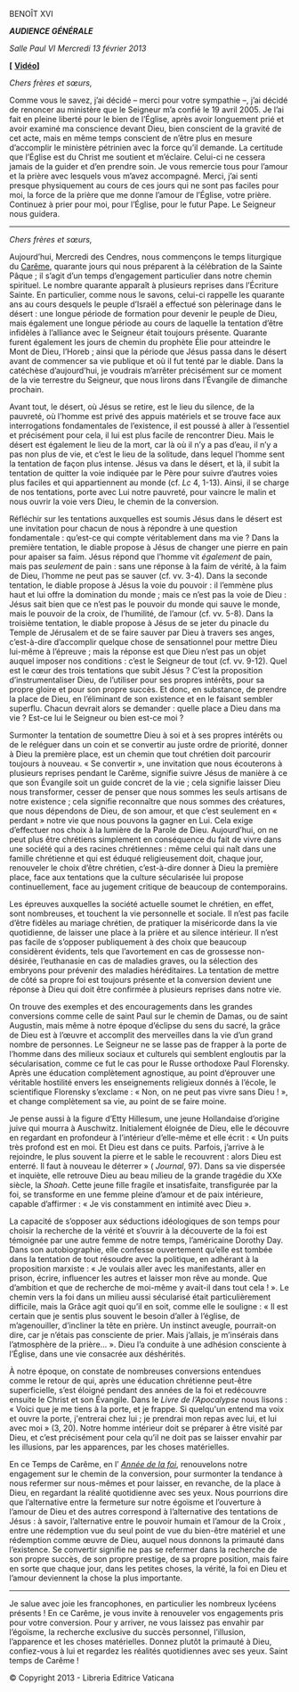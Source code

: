 BENOÎT XVI

***AUDIENCE GÉNÉRALE***

*Salle Paul VI* *Mercredi 13 février* *2013*

**[** **[Vidéo](http://player.rv.va/vaticanplayer.asp?language=it&tic=VA_6ZD38BN2)]**

*Chers frères et sœurs,*

Comme vous le savez, j’ai décidé – merci pour votre sympathie –, j’ai décidé de renoncer au ministère que le Seigneur m’a confié le 19 avril 2005. Je l’ai fait en pleine liberté pour le bien de l’Église, après avoir longuement prié et avoir examiné ma conscience devant Dieu, bien conscient de la gravité de cet acte, mais en même temps conscient de n’être plus en mesure d’accomplir le ministère pétrinien avec la force qu’il demande. La certitude que l’Église est du Christ me soutient et m’éclaire. Celui-ci ne cessera jamais de la guider et d’en prendre soin. Je vous remercie tous pour l’amour et la prière avec lesquels vous m’avez accompagné. Merci, j’ai senti presque physiquement au cours de ces jours qui ne sont pas faciles pour moi, la force de la prière que me donne l’amour de l’Église, votre prière. Continuez à prier pour moi, pour l’Église, pour le futur Pape. Le Seigneur nous guidera.

* * *

*Chers frères et sœurs,*

Aujourd’hui, Mercredi des Cendres, nous commençons le temps liturgique du [Carême](http://www.vatican.va/liturgical_year/lent/2013/index_fr.htm), quarante jours qui nous préparent à la célébration de  la Sainte Pâque ; il s’agit d’un temps d’engagement particulier dans notre chemin spirituel. Le nombre quarante apparaît à plusieurs reprises dans l’Écriture Sainte. En particulier, comme nous le savons, celui-ci rappelle les quarante ans au cours desquels le peuple d’Israël a effectué son pèlerinage dans le désert : une longue période de formation pour devenir le peuple de Dieu, mais également une longue période au cours de laquelle la tentation d’être infidèles à l’alliance avec le Seigneur était toujours présente. Quarante furent également les jours de chemin du prophète Élie pour atteindre le Mont de Dieu, l’Horeb ; ainsi que la période que Jésus passa dans le désert avant de commencer sa vie publique et où il fut tenté par le diable. Dans la catéchèse d’aujourd’hui, je voudrais m’arrêter précisément sur ce moment de la vie terrestre du Seigneur, que nous lirons dans l’Évangile de dimanche prochain.

Avant tout, le désert, où Jésus se retire, est le lieu du silence, de la pauvreté, où l’homme est privé des appuis matériels et se trouve face aux interrogations fondamentales de l’existence, il est poussé à aller à l’essentiel et précisément pour cela, il lui est plus facile de rencontrer Dieu. Mais le désert est également le lieu de la mort, car là où il n’y a pas d’eau, il n’y a pas non plus de vie, et c’est le lieu de la solitude, dans lequel l’homme sent la tentation de façon plus intense. Jésus va dans le désert, et là, il subit la tentation de quitter la voie indiquée par le Père pour suivre d’autres voies plus faciles et qui appartiennent au monde (cf. *Lc* 4, 1-13). Ainsi, il se charge de nos tentations, porte avec Lui notre pauvreté, pour vaincre le malin et nous ouvrir la voie vers Dieu, le chemin de la conversion.

Réfléchir sur les tentations auxquelles est soumis Jésus dans le désert est une invitation pour chacun de nous à répondre à une question fondamentale : qu’est-ce qui compte véritablement dans ma vie ? Dans la première tentation, le diable propose à Jésus de changer une pierre en pain pour apaiser sa faim. Jésus répond que l’homme vit *également* de pain, mais pas *seulement* de pain : sans une réponse à la faim de vérité, à la faim de Dieu, l’homme ne peut pas se sauver (cf. vv. 3-4). Dans la seconde tentation, le diable propose à Jésus la voie du pouvoir : il l’emmène plus haut et lui offre la domination du monde ; mais ce n’est pas la voie de Dieu : Jésus sait bien que ce n’est pas le pouvoir du monde qui sauve le monde, mais le pouvoir de la croix, de l’humilité, de l’amour (cf. vv. 5-8). Dans la troisième tentation, le diable propose à Jésus de se jeter du pinacle du Temple de Jérusalem et de se faire sauver par Dieu à travers ses anges, c’est-à-dire d’accomplir quelque chose de sensationnel pour mettre Dieu lui-même à l’épreuve ; mais la réponse est que Dieu n’est pas un objet auquel imposer nos conditions : c’est le Seigneur de tout (cf. vv. 9-12). Quel est le cœur des trois tentations que subit Jésus ? C’est la proposition d’instrumentaliser Dieu, de l’utiliser pour ses propres intérêts, pour sa propre gloire et pour son propre succès. Et donc, en substance, de prendre la place de Dieu, en l’éliminant de son existence et en le faisant sembler superflu. Chacun devrait alors se demander : quelle place a Dieu dans ma vie ? Est-ce lui le Seigneur ou bien est-ce moi ?

Surmonter la tentation de soumettre Dieu à soi et à ses propres intérêts ou de le reléguer dans un coin et se convertir au juste ordre de priorité, donner à Dieu la première place, est un chemin que tout chrétien doit parcourir toujours à nouveau. « Se convertir », une invitation que nous écouterons à plusieurs reprises pendant le Carême, signifie suivre Jésus de manière à ce que son Évangile soit un guide concret de la vie ; cela signifie laisser Dieu nous transformer, cesser de penser que nous sommes les seuls artisans de notre existence ; cela signifie reconnaître que nous sommes des créatures, que nous dépendons de Dieu, de son amour, et que c’est seulement en « perdant » notre vie que nous pouvons la gagner en Lui. Cela exige d’effectuer nos choix à la lumière de  la Parole  de Dieu. Aujourd’hui, on ne peut plus être chrétiens simplement en conséquence du fait de vivre dans une société qui a des racines chrétiennes : même celui qui naît dans une famille chrétienne et qui est éduqué religieusement doit, chaque jour, renouveler le choix d’être chrétien, c’est-à-dire donner à Dieu la première place, face aux tentations que la culture sécularisée lui propose continuellement, face au jugement critique de beaucoup de contemporains.

Les épreuves auxquelles la société actuelle soumet le chrétien, en effet, sont nombreuses, et touchent la vie personnelle et sociale. Il n’est pas facile d’être fidèles au mariage chrétien, de pratiquer la miséricorde dans la vie quotidienne, de laisser une place à la prière et au silence intérieur. Il n’est pas facile de s’opposer publiquement à des choix que beaucoup considèrent évidents, tels que l’avortement en cas de grossesse non-désirée, l’euthanasie en cas de maladies graves, ou la sélection des embryons pour prévenir des maladies héréditaires. La tentation de mettre de côté sa propre foi est toujours présente et la conversion devient une réponse à Dieu qui doit être confirmée à plusieurs reprises dans notre vie.

On trouve des exemples et des encouragements dans les grandes conversions comme celle de saint Paul sur le chemin de Damas, ou de saint Augustin, mais même à notre époque d’éclipse du sens du sacré, la grâce de Dieu est à l’œuvre et accomplit des merveilles dans la vie d’un grand nombre de personnes. Le Seigneur ne se lasse pas de frapper à la porte de l’homme dans des milieux sociaux et culturels qui semblent engloutis par la sécularisation, comme ce fut le cas pour le Russe orthodoxe Paul Florensky. Après une éducation complètement agnostique, au point d’éprouver une véritable hostilité envers les enseignements religieux donnés à l’école, le scientifique Florensky s’exclame : « Non, on ne peut pas vivre sans Dieu ! », et change complètement sa vie, au point de se faire moine.

Je pense aussi à la figure d’Etty Hillesum, une jeune Hollandaise d’origine juive qui mourra à Auschwitz. Initialement éloignée de Dieu, elle le découvre en regardant en profondeur à l’intérieur d’elle-même et elle écrit : « Un puits très profond est en moi. Et Dieu est dans ce puits. Parfois, j’arrive à le rejoindre, le plus souvent la pierre et le sable le recouvrent : alors Dieu est enterré. Il faut à nouveau le déterrer » ( *Journal*, 97). Dans sa vie dispersée et inquiète, elle retrouve Dieu au beau milieu de la grande tragédie du XXe siècle,  la *Shoah*. Cette  jeune fille fragile et insatisfaite, transfigurée par la foi, se transforme en une femme pleine d’amour et de paix intérieure, capable d’affirmer : « Je vis constamment en intimité avec Dieu ».

La capacité de s’opposer aux séductions idéologiques de son temps pour choisir la recherche de la vérité et s’ouvrir à la découverte de la foi est témoignée par une autre femme de notre temps, l’américaine Dorothy Day. Dans son autobiographie, elle confesse ouvertement qu’elle est tombée dans la tentation de tout résoudre avec la politique, en adhérant à la proposition marxiste : « Je voulais aller avec les manifestants, aller en prison, écrire, influencer les autres et laisser mon rêve au monde. Que d’ambition et que de recherche de moi-même y avait-il dans tout cela ! ». Le chemin vers la foi dans un milieu aussi sécularisé était particulièrement difficile, mais  la Grâce  agit quoi qu’il en soit, comme elle le souligne : « Il est certain que je sentis plus souvent le besoin d’aller à l’église, de m’agenouiller, d’incliner la tête en prière. Un instinct aveugle, pourrait-on dire, car je n’étais pas consciente de prier. Mais j’allais, je m’insérais dans l’atmosphère de la prière... ». Dieu l’a conduite à une adhésion consciente à l’Église, dans une vie consacrée aux déshérités.

À notre époque, on constate de nombreuses conversions entendues comme le retour de qui, après une éducation chrétienne peut-être superficielle, s’est éloigné pendant des années de la foi et redécouvre ensuite le Christ et son Évangile. Dans le *Livre de l’Apocalypse* nous lisons : « Voici que je me tiens à la porte, et je frappe. Si quelqu'un entend ma voix et ouvre la porte, j'entrerai chez lui ; je prendrai mon repas avec lui, et lui avec moi » (3, 20). Notre homme intérieur doit se préparer à être visité par Dieu, et c’est précisément pour cela qu’il ne doit pas se laisser envahir par les illusions, par les apparences, par les choses matérielles.

En ce Temps de Carême, en l’ *[Année de la foi](http://www.vatican.va/special/annus_fidei/index_fr.htm)*, renouvelons notre engagement sur le chemin de la conversion, pour surmonter la tendance à nous refermer sur nous-mêmes et pour laisser, en revanche, de la place à Dieu, en regardant la réalité quotidienne avec ses yeux. Nous pourrions dire que l’alternative entre la fermeture sur notre égoïsme et l’ouverture à l’amour de Dieu et des autres correspond à l’alternative des tentations de Jésus : à savoir, l’alternative entre le pouvoir humain et l’amour de  la Croix , entre une rédemption vue du seul point de vue du bien-être matériel et une rédemption comme œuvre de Dieu, auquel nous donnons la primauté dans l’existence. Se convertir signifie ne pas se refermer dans la recherche de son propre succès, de son propre prestige, de sa propre position, mais faire en sorte que chaque jour, dans les petites choses, la vérité, la foi en Dieu et l’amour deviennent la chose la plus importante.

* * *

Je salue avec joie les francophones, en particulier les nombreux lycéens présents ! En ce Carême, je vous invite à renouveler vos engagements pris pour votre conversion. Pour y arriver, ne vous laissez pas envahir par l’égoïsme, la recherche exclusive du succès personnel, l’illusion, l’apparence et les choses matérielles. Donnez plutôt la primauté à Dieu, confiez-vous à lui et regardez les réalités quotidiennes avec ses yeux. Saint temps de Carême !

© Copyright 2013 - Libreria Editrice Vaticana